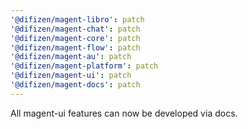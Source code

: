 ```yaml
---
'@difizen/magent-libro': patch
'@difizen/magent-chat': patch
'@difizen/magent-core': patch
'@difizen/magent-flow': patch
'@difizen/magent-au': patch
'@difizen/magent-platform': patch
'@difizen/magent-ui': patch
'@difizen/magent-docs': patch
---
```


All magent-ui features can now be developed via docs.
